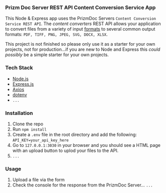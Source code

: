 ### Prizm Doc Server REST API Content Conversion Service App

This Node & Express app uses the PrizmDoc Servers `Content Conversion Service REST API`. The *content converters* REST API allows your application to convert files from a variety of input [formats](https://help.accusoft.com/PrizmDoc/latest/HTML/supported-file-formats.html) to several common output formats: `PDF, TIFF, PNG, JPEG, SVG, DOCX, XLSX`.

This project is not finished so please only use it as a starter for your own projects, not for production...if you are new to Node and Express this *could possibly* be a simple starter for your own projects.

### Tech Stack

-   [Node.js](https://nodejs.org/en/)
-   [Express.js](https://expressjs.com/)
-   [Axios](https://www.npmjs.com/package/axios)
-   [dotenv](https://www.npmjs.com/package/dotenv)
-   `...`

### Installation

1. Clone the repo
2. Run `npm install`
3. Create a `.env` file in the root directory and add the following: `API_KEY=your_api_key_here`
4. Go to `127.0.0.1:3030` in your browser and you should see a HTML page with an upload button to uplod your files to the API.
5. `...`

### Usage

1. Upload a file via the form
2. Check the console for the response from the PrizmDoc Server...
`...`
